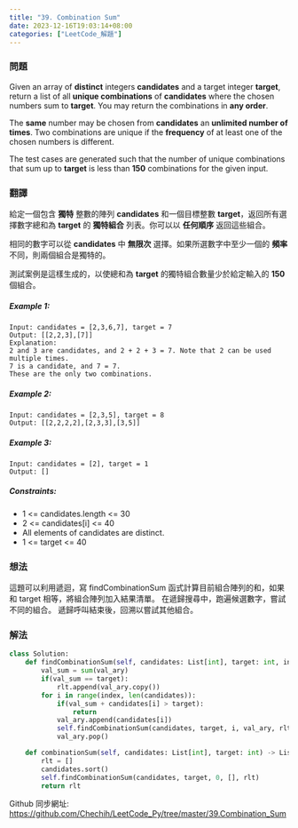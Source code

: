 ```yaml
---
title: "39. Combination Sum"
date: 2023-12-16T19:03:14+08:00
categories: ["LeetCode_解題"]
---
```

### 問題
Given an array of **distinct** integers **candidates** and a target integer **target**, return a list of all **unique combinations** of **candidates** where the chosen numbers sum to **target**. You may return the combinations in **any order**.

The **same** number may be chosen from **candidates** an **unlimited number of times**. Two combinations are unique if the 
**frequency**
 of at least one of the chosen numbers is different.

The test cases are generated such that the number of unique combinations that sum up to **target** is less than **150** combinations for the given input.

### 翻譯
給定一個包含 **獨特** 整數的陣列 **candidates** 和一個目標整數 **target**，返回所有選擇數字總和為 **target** 的 **獨特組合** 列表。你可以以 **任何順序** 返回這些組合。

相同的數字可以從 **candidates** 中 **無限次** 選擇。如果所選數字中至少一個的 **頻率** 不同，則兩個組合是獨特的。

測試案例是這樣生成的，以使總和為 **target** 的獨特組合數量少於給定輸入的 **150** 個組合。

##### Example 1:
    Input: candidates = [2,3,6,7], target = 7
    Output: [[2,2,3],[7]]
    Explanation:
    2 and 3 are candidates, and 2 + 2 + 3 = 7. Note that 2 can be used multiple times.
    7 is a candidate, and 7 = 7.
    These are the only two combinations.

##### Example 2:
    Input: candidates = [2,3,5], target = 8
    Output: [[2,2,2,2],[2,3,3],[3,5]]

##### Example 3:
    Input: candidates = [2], target = 1
    Output: []

##### Constraints:
- 1 <= candidates.length <= 30
- 2 <= candidates[i] <= 40
- All elements of candidates are distinct.
- 1 <= target <= 40

### 想法
這題可以利用遞迴，寫 findCombinationSum 函式計算目前組合陣列的和，如果和 target 相等，將組合陣列加入結果清單。 在遞歸搜尋中，跑遍候選數字，嘗試不同的組合。 遞歸呼叫結束後，回溯以嘗試其他組合。
### 解法
```python
class Solution:
    def findCombinationSum(self, candidates: List[int], target: int, index: int, val_ary: List[int], rlt: List[List[int]]) -> None:
        val_sum = sum(val_ary)
        if(val_sum == target):
            rlt.append(val_ary.copy())
        for i in range(index, len(candidates)):
            if(val_sum + candidates[i] > target):
                return
            val_ary.append(candidates[i])
            self.findCombinationSum(candidates, target, i, val_ary, rlt)
            val_ary.pop()

    def combinationSum(self, candidates: List[int], target: int) -> List[List[int]]:
        rlt = []
        candidates.sort()
        self.findCombinationSum(candidates, target, 0, [], rlt)
        return rlt
```

Github 同步網址:  
https://github.com/Chechih/LeetCode_Py/tree/master/39.Combination_Sum